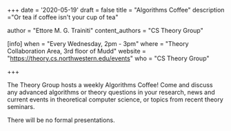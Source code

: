 +++
date = '2020-05-19'
draft = false
title = "Algorithms Coffee"
description ="Or tea if coffee isn't your cup of tea"

author = "Ettore M. G. Trainiti"
content_authors = "CS Theory Group"

[info]
when = "Every Wednesday, 2pm - 3pm"
where = "Theory Collaboration Area, 3rd floor of Mudd"
website = "https://theory.cs.northwestern.edu/events"
who = "CS Theory Group"

+++

The Theory Group hosts a weekly Algorithms Coffee!  Come and discuss any advanced algorithms or theory questions in your research, news and current events in theoretical computer science, or topics from recent theory seminars.

There will be no formal presentations.
